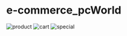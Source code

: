 # e-commerce_pcWorld


![product](https://user-images.githubusercontent.com/59448862/104816035-94e6f700-5829-11eb-85e1-d5430039f77f.png)
![cart](https://user-images.githubusercontent.com/59448862/104816037-96182400-5829-11eb-8fbc-57ef8f76c350.png)
![special](https://user-images.githubusercontent.com/59448862/104816038-96182400-5829-11eb-9ee4-d187cb364485.png)
